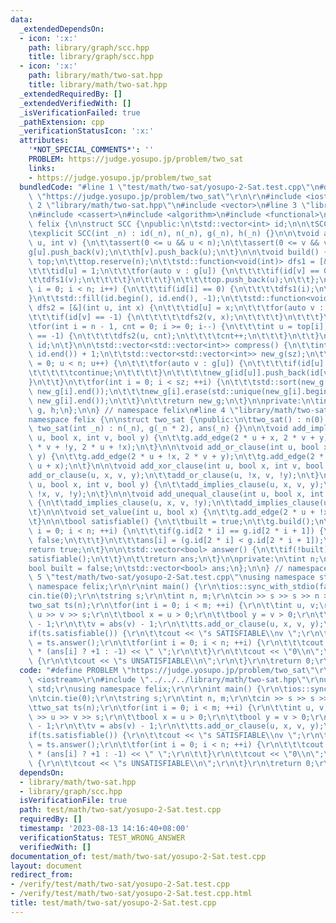 ```yaml
---
data:
  _extendedDependsOn:
  - icon: ':x:'
    path: library/graph/scc.hpp
    title: library/graph/scc.hpp
  - icon: ':x:'
    path: library/math/two-sat.hpp
    title: library/math/two-sat.hpp
  _extendedRequiredBy: []
  _extendedVerifiedWith: []
  _isVerificationFailed: true
  _pathExtension: cpp
  _verificationStatusIcon: ':x:'
  attributes:
    '*NOT_SPECIAL_COMMENTS*': ''
    PROBLEM: https://judge.yosupo.jp/problem/two_sat
    links:
    - https://judge.yosupo.jp/problem/two_sat
  bundledCode: "#line 1 \"test/math/two-sat/yosupo-2-Sat.test.cpp\"\n#define PROBLEM\
    \ \"https://judge.yosupo.jp/problem/two_sat\"\r\n\r\n#include <iostream>\r\n#line\
    \ 2 \"library/math/two-sat.hpp\"\n#include <vector>\n#line 3 \"library/graph/scc.hpp\"\
    \n#include <cassert>\n#include <algorithm>\n#include <functional>\n\nnamespace\
    \ felix {\n\nstruct SCC {\npublic:\n\tstd::vector<int> id;\n\n\tSCC() : n(0) {}\n\
    \texplicit SCC(int _n) : id(_n), n(_n), g(_n), h(_n) {}\n\n\tvoid add_edge(int\
    \ u, int v) {\n\t\tassert(0 <= u && u < n);\n\t\tassert(0 <= v && v < n);\n\t\t\
    g[u].push_back(v);\n\t\th[v].push_back(u);\n\t}\n\n\tvoid build() {\n\t\tstd::vector<int>\
    \ top;\n\t\ttop.reserve(n);\n\t\tstd::function<void(int)> dfs1 = [&](int u) {\n\
    \t\t\tid[u] = 1;\n\t\t\tfor(auto v : g[u]) {\n\t\t\t\tif(id[v] == 0) {\n\t\t\t\
    \t\tdfs1(v);\n\t\t\t\t}\n\t\t\t}\n\t\t\ttop.push_back(u);\n\t\t};\n\t\tfor(int\
    \ i = 0; i < n; i++) {\n\t\t\tif(id[i] == 0) {\n\t\t\t\tdfs1(i);\n\t\t\t}\n\t\t\
    }\n\t\tstd::fill(id.begin(), id.end(), -1);\n\t\tstd::function<void(int, int)>\
    \ dfs2 = [&](int u, int x) {\n\t\t\tid[u] = x;\n\t\t\tfor(auto v : h[u]) {\n\t\
    \t\t\tif(id[v] == -1) {\n\t\t\t\t\tdfs2(v, x);\n\t\t\t\t}\n\t\t\t}\n\t\t};\n\t\
    \tfor(int i = n - 1, cnt = 0; i >= 0; i--) {\n\t\t\tint u = top[i];\n\t\t\tif(id[u]\
    \ == -1) {\n\t\t\t\tdfs2(u, cnt);\n\t\t\t\tcnt++;\n\t\t\t}\n\t\t}\n\t\treturn\
    \ id;\n\t}\n\n\tstd::vector<std::vector<int>> compress() {\n\t\tint sz = *max_element(id.begin(),\
    \ id.end()) + 1;\n\t\tstd::vector<std::vector<int>> new_g(sz);\n\t\tfor(int u\
    \ = 0; u < n; u++) {\n\t\t\tfor(auto v : g[u]) {\n\t\t\t\tif(id[u] == id[v]) {\n\
    \t\t\t\t\tcontinue;\n\t\t\t\t}\n\t\t\t\tnew_g[id[u]].push_back(id[v]);\n\t\t\t\
    }\n\t\t}\n\t\tfor(int i = 0; i < sz; ++i) {\n\t\t\tstd::sort(new_g[i].begin(),\
    \ new_g[i].end());\n\t\t\tnew_g[i].erase(std::unique(new_g[i].begin(), new_g[i].end()),\
    \ new_g[i].end());\n\t\t}\n\t\treturn new_g;\n\t}\n\nprivate:\n\tint n;\n\tstd::vector<std::vector<int>>\
    \ g, h;\n};\n\n} // namespace felix\n#line 4 \"library/math/two-sat.hpp\"\n\n\
    namespace felix {\n\nstruct two_sat {\npublic:\n\ttwo_sat() : n(0) {}\n\texplicit\
    \ two_sat(int _n) : n(_n), g(_n * 2), ans(_n) {}\n\n\tvoid add_implies_clause(int\
    \ u, bool x, int v, bool y) {\n\t\tg.add_edge(2 * u + x, 2 * v + y);\n\t\tg.add_edge(2\
    \ * v + !y, 2 * u + !x);\n\t}\n\n\tvoid add_or_clause(int u, bool x, int v, bool\
    \ y) {\n\t\tg.add_edge(2 * u + !x, 2 * v + y);\n\t\tg.add_edge(2 * v + !y, 2 *\
    \ u + x);\n\t}\n\n\tvoid add_xor_clause(int u, bool x, int v, bool y) {\n\t\t\
    add_or_clause(u, x, v, y);\n\t\tadd_or_clause(u, !x, v, !y);\n\t}\n\n\tvoid add_equal_clause(int\
    \ u, bool x, int v, bool y) {\n\t\tadd_implies_clause(u, x, v, y);\n\t\tadd_implies_clause(u,\
    \ !x, v, !y);\n\t}\n\n\tvoid add_unequal_clause(int u, bool x, int v, bool y)\
    \ {\n\t\tadd_implies_clause(u, x, v, !y);\n\t\tadd_implies_clause(u, !x, v, y);\n\
    \t}\n\n\tvoid set_value(int u, bool x) {\n\t\tg.add_edge(2 * u + !x, 2 * u + x);\n\
    \t}\n\n\tbool satisfiable() {\n\t\tbuilt = true;\n\t\tg.build();\n\t\tfor(int\
    \ i = 0; i < n; ++i) {\n\t\t\tif(g.id[2 * i] == g.id[2 * i + 1]) {\n\t\t\t\treturn\
    \ false;\n\t\t\t}\n\t\t\tans[i] = (g.id[2 * i] < g.id[2 * i + 1]);\n\t\t}\n\t\t\
    return true;\n\t}\n\n\tstd::vector<bool> answer() {\n\t\tif(!built) {\n\t\t\t\
    satisfiable();\n\t\t}\n\t\treturn ans;\n\t}\n\nprivate:\n\tint n;\n\tSCC g;\n\t\
    bool built = false;\n\tstd::vector<bool> ans;\n};\n\n} // namespace felix\n#line\
    \ 5 \"test/math/two-sat/yosupo-2-Sat.test.cpp\"\nusing namespace std;\r\nusing\
    \ namespace felix;\r\n\r\nint main() {\r\n\tios::sync_with_stdio(false);\r\n\t\
    cin.tie(0);\r\n\tstring s;\r\n\tint n, m;\r\n\tcin >> s >> s >> n >> m;\r\n\t\
    two_sat ts(n);\r\n\tfor(int i = 0; i < m; ++i) {\r\n\t\tint u, v;\r\n\t\tcin >>\
    \ u >> v >> s;\r\n\t\tbool x = u > 0;\r\n\t\tbool y = v > 0;\r\n\t\tu = abs(u)\
    \ - 1;\r\n\t\tv = abs(v) - 1;\r\n\t\tts.add_or_clause(u, x, v, y);\r\n\t}\r\n\t\
    if(ts.satisfiable()) {\r\n\t\tcout << \"s SATISFIABLE\\nv \";\r\n\t\tauto ans\
    \ = ts.answer();\r\n\t\tfor(int i = 0; i < n; ++i) {\r\n\t\t\tcout << (i + 1)\
    \ * (ans[i] ? +1 : -1) << \" \";\r\n\t\t}\r\n\t\tcout << \"0\\n\";\r\n\t} else\
    \ {\r\n\t\tcout << \"s UNSATISFIABLE\\n\";\r\n\t}\r\n\treturn 0;\r\n}\r\n"
  code: "#define PROBLEM \"https://judge.yosupo.jp/problem/two_sat\"\r\n\r\n#include\
    \ <iostream>\r\n#include \"../../../library/math/two-sat.hpp\"\r\nusing namespace\
    \ std;\r\nusing namespace felix;\r\n\r\nint main() {\r\n\tios::sync_with_stdio(false);\r\
    \n\tcin.tie(0);\r\n\tstring s;\r\n\tint n, m;\r\n\tcin >> s >> s >> n >> m;\r\n\
    \ttwo_sat ts(n);\r\n\tfor(int i = 0; i < m; ++i) {\r\n\t\tint u, v;\r\n\t\tcin\
    \ >> u >> v >> s;\r\n\t\tbool x = u > 0;\r\n\t\tbool y = v > 0;\r\n\t\tu = abs(u)\
    \ - 1;\r\n\t\tv = abs(v) - 1;\r\n\t\tts.add_or_clause(u, x, v, y);\r\n\t}\r\n\t\
    if(ts.satisfiable()) {\r\n\t\tcout << \"s SATISFIABLE\\nv \";\r\n\t\tauto ans\
    \ = ts.answer();\r\n\t\tfor(int i = 0; i < n; ++i) {\r\n\t\t\tcout << (i + 1)\
    \ * (ans[i] ? +1 : -1) << \" \";\r\n\t\t}\r\n\t\tcout << \"0\\n\";\r\n\t} else\
    \ {\r\n\t\tcout << \"s UNSATISFIABLE\\n\";\r\n\t}\r\n\treturn 0;\r\n}\r\n"
  dependsOn:
  - library/math/two-sat.hpp
  - library/graph/scc.hpp
  isVerificationFile: true
  path: test/math/two-sat/yosupo-2-Sat.test.cpp
  requiredBy: []
  timestamp: '2023-08-13 14:16:40+08:00'
  verificationStatus: TEST_WRONG_ANSWER
  verifiedWith: []
documentation_of: test/math/two-sat/yosupo-2-Sat.test.cpp
layout: document
redirect_from:
- /verify/test/math/two-sat/yosupo-2-Sat.test.cpp
- /verify/test/math/two-sat/yosupo-2-Sat.test.cpp.html
title: test/math/two-sat/yosupo-2-Sat.test.cpp
---
```

